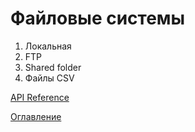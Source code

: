 # Файловые системы

1. Локальная
1. FTP
1. Shared folder
1. Файлы CSV

[API Reference](API_reference.md)

[Оглавление](../README.md)